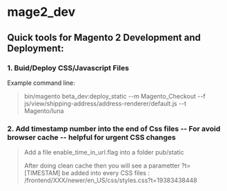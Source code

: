 # mage2_dev
## Quick tools for Magento 2 Development and Deployment:
### 1. Buid/Deploy CSS/Javascript Files
Example command line: 
> bin/magento beta_dev:deploy_static --m Magento_Checkout --f js/view/shipping-address/address-renderer/default.js --t Magento/luna
### 2. Add timestamp number into the end of Css files -- For avoid browser cache -- helpful for urgent CSS changes
> Add a file enable_time_in_url.flag into a folder pub/static
> 
> After doing clean cache then you will see a parametter ?t=[TIMESTAM] be added into every CSS files : /frontend/XXX/newer/en_US/css/styles.css?t=19383438448
